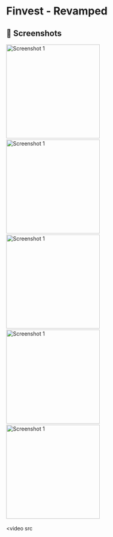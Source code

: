 # Finvest - Revamped

## 🎨 Screenshots

<img src="https://github.com/user-attachments/assets/d3620286-dd0a-4d29-9e28-e5b19037d70d" alt="Screenshot 1" width="250"/>
&nbsp
&nbsp

<img src="https://github.com/user-attachments/assets/0022b7aa-25a8-4d6a-bc1b-57c13f0bbbf1" alt="Screenshot 1" width="250"/>
&nbsp
&nbsp

<img src="https://github.com/user-attachments/assets/95d04c35-c289-486b-926c-6a591007a6e7" alt="Screenshot 1" width="250"/>
&nbsp
&nbsp

<img src="https://github.com/user-attachments/assets/84927b2b-0225-4cef-b6e5-66ce13e25f1e" alt="Screenshot 1" width="250"/>
&nbsp
&nbsp

<img src="https://github.com/user-attachments/assets/f72fd3f9-e236-4bb5-bce3-875b112b79d5" alt="Screenshot 1" width="250"/>
&nbsp
&nbsp
&nbsp

<video src
